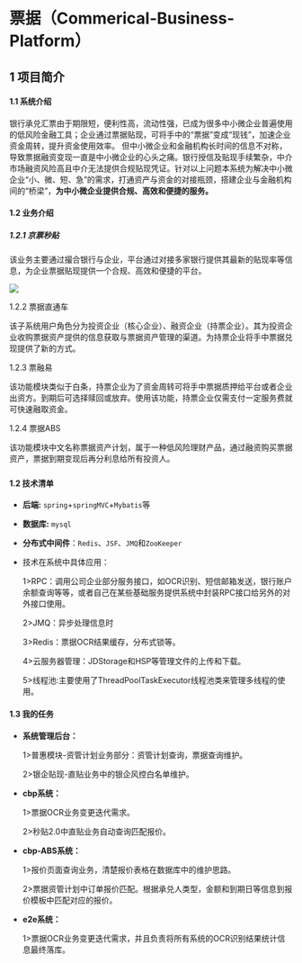 # 票据（Commerical-Business-Platform）

## 1 项目简介

#### 1.1 系统介绍

银行承兑汇票由于期限短，便利性高，流动性强，已成为很多中小微企业普遍使用的低风险金融工具；企业通过票据贴现，可将手中的“票据”变成“现钱”，加速企业资金周转，提升资金使用效率。 但中小微企业和金融机构长时间的信息不对称，导致票据融资变现一直是中小微企业的心头之痛。银行授信及贴现手续繁杂，中介市场融资风险高且中介无法提供合规贴现凭证。针对以上问题本系统为解决中小微企业“小、微、短、急”的需求，打通资产与资金的对接瓶颈，搭建企业与金融机构间的“桥梁”，**为中小微企业提供合规、高效和便捷的服务。** 

#### 1.2 业务介绍

##### 1.2.1 京票秒贴

该业务主要通过撮合银行与企业，平台通过对接多家银行提供其最新的贴现率等信息，为企业票据贴现提供一个合规、高效和便捷的平台。

![](E:\project\actual-project\commerial-business-platform\document-illustration\tiexian.webp)

1.2.2 票据直通车

该子系统用户角色分为投资企业（核心企业）、融资企业（持票企业）。其为投资企业收购票据资产提供的信息获取与票据资产管理的渠道。为持票企业将手中票据兑现提供了新的方式。

1.2.3 票融易

该功能模块类似于白条，持票企业为了资金周转可将手中票据质押给平台或者企业出资方。到期后可选择赎回或放弃。使用该功能，持票企业仅需支付一定服务费就可快速融取资金。

1.2.4 票据ABS

该功能模块中文名称票据资产计划，属于一种低风险理财产品，通过融资购买票据资产，票据到期变现后再分利息给所有投资人。

##### 

#### 1.2 技术清单

- **后端:** `spring`+`springMVC`+`Mybatis`等

- **数据库:** `mysql`

- **分布式中间件**：`Redis`、`JSF`、`JMQ`和`ZooKeeper`

- 技术在系统中具体应用：

  1>RPC：调用公司企业部分服务接口，如OCR识别、短信邮箱发送，银行账户余额查询等等，或者自己在某些基础服务提供系统中封装RPC接口给另外的对外接口使用。

  2>JMQ：异步处理信息时

  3>Redis：票据OCR结果缓存，分布式锁等。

  4>云服务器管理：JDStorage和HSP等管理文件的上传和下载。

  5>线程池:主要使用了ThreadPoolTaskExecutor线程池类来管理多线程的使用。

#### 1.3 我的任务

- **系统管理后台：**

  1>普惠模块-资管计划业务部分：资管计划查询，票据查询维护。

  2>银企贴现-直贴业务中的银企风控白名单维护。

   

- **cbp系统：**

  1>票据OCR业务变更迭代需求。

  2>秒贴2.0中直贴业务自动查询匹配报价。

  

- **cbp-ABS系统：**

  1>报价页面查询业务，清楚报价表格在数据库中的维护思路。

  2>票据资管计划中订单报价匹配。根据承兑人类型，金额和到期日等信息到报价模板中匹配对应的报价。



- **e2e系统：**

  ​	1>票据OCR业务变更迭代需求，并且负责将所有系统的OCR识别结果统计信息最终落库。
